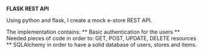 **FLASK REST API**

Using python and flask, I create a mock e-store REST API. 

The implementation contains:
** Basic authentication for the users
** Needed pieces of code in order to:
GET, POST, UPDATE, DELETE resources
** SQLAlchemy in order to have a solid database of users, stores and items. 

